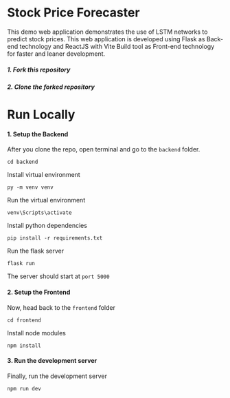 # Stock Price Forecaster
This demo web application demonstrates the use of LSTM networks to predict stock prices. This web application is developed using Flask as Back-end technology and ReactJS with Vite Build tool as Front-end technology for faster and leaner development.

##### 1. Fork this repository
##### 2. Clone the forked repository

#
# Run Locally
#### 1. Setup the Backend
After you clone the repo, open terminal and go to the `backend` folder.
  ```
  cd backend
  ```

Install virtual environment
  ```
  py -m venv venv
  ```
    
Run the virtual environment
  ```
  venv\Scripts\activate
  ```  
    
Install python dependencies
  ```
  pip install -r requirements.txt
  ```

Run the flask server
  ```
  flask run
  ```

The server should start at `port 5000` 

#### 2. Setup the Frontend
Now, head back to the `frontend` folder
  ```
  cd frontend
  ```
    
Install node modules
  ```
  npm install
  ```

#### 3. Run the development server
Finally, run the development server
  ```
  npm run dev
  ```